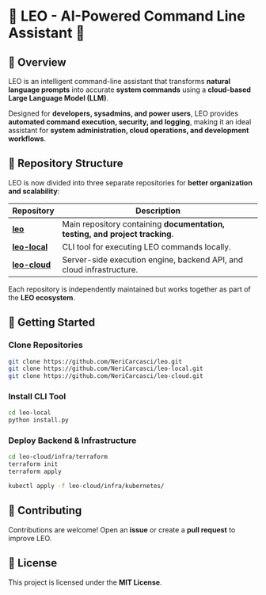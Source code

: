# 🦁 LEO - AI-Powered Command Line Assistant 🚀

## 📝 Overview
LEO is an intelligent command-line assistant that transforms **natural language prompts** into accurate **system commands** using a **cloud-based Large Language Model (LLM)**.  

Designed for **developers, sysadmins, and power users**, LEO provides **automated command execution, security, and logging**, making it an ideal assistant for **system administration, cloud operations, and development workflows**.  

## 📂 Repository Structure
LEO is now divided into three separate repositories for **better organization and scalability**:

| Repository  | Description |
|------------|------------|
| **[leo](https://github.com/NeriCarcasci/leo)** | Main repository containing **documentation, testing, and project tracking**. |
| **[leo-local](https://github.com/NeriCarcasci/leo-local)** | CLI tool for executing LEO commands locally. |
| **[leo-cloud](https://github.com/NeriCarcasci/leo-cloud)** | Server-side execution engine, backend API, and cloud infrastructure. |

Each repository is independently maintained but works together as part of the **LEO ecosystem**.

## 🚀 Getting Started
### Clone Repositories
```bash
git clone https://github.com/NeriCarcasci/leo.git
git clone https://github.com/NeriCarcasci/leo-local.git
git clone https://github.com/NeriCarcasci/leo-cloud.git
```

### Install CLI Tool
```bash
cd leo-local
python install.py
```

### Deploy Backend & Infrastructure
```bash
cd leo-cloud/infra/terraform
terraform init
terraform apply
```
```bash
kubectl apply -f leo-cloud/infra/kubernetes/
```

## 📌 Contributing
Contributions are welcome! Open an **issue** or create a **pull request** to improve LEO.

## 📜 License
This project is licensed under the **MIT License**.
